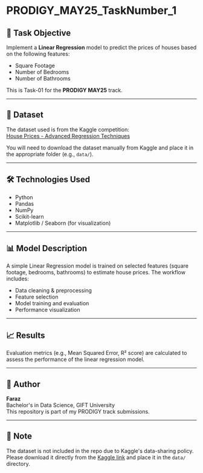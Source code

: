 # PRODIGY_MAY25_TaskNumber_1

## 🎯 Task Objective

Implement a **Linear Regression** model to predict the prices of houses based on the following features:

- Square Footage
- Number of Bedrooms
- Number of Bathrooms

This is Task-01 for the **PRODIGY MAY25** track.

---

## 📂 Dataset

The dataset used is from the Kaggle competition:  
[House Prices - Advanced Regression Techniques](https://www.kaggle.com/c/house-prices-advanced-regression-techniques/data)

You will need to download the dataset manually from Kaggle and place it in the appropriate folder (e.g., `data/`).

---

## 🛠️ Technologies Used

- Python
- Pandas
- NumPy
- Scikit-learn
- Matplotlib / Seaborn (for visualization)

---

## 📊 Model Description

A simple Linear Regression model is trained on selected features (square footage, bedrooms, bathrooms) to estimate house prices. The workflow includes:

- Data cleaning & preprocessing
- Feature selection
- Model training and evaluation
- Performance visualization

---

## 📈 Results

Evaluation metrics (e.g., Mean Squared Error, R² score) are calculated to assess the performance of the linear regression model.

---

## 🧠 Author

**Faraz**  
Bachelor's in Data Science, GIFT University  
This repository is part of my PRODIGY track submissions.

---

## 📌 Note

The dataset is not included in the repo due to Kaggle's data-sharing policy. Please download it directly from the [Kaggle link](https://www.kaggle.com/c/house-prices-advanced-regression-techniques/data) and place it in the `data/` directory.



